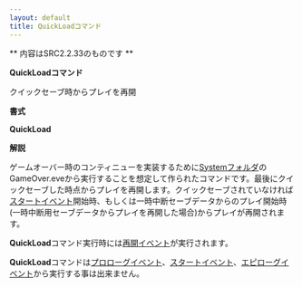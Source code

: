 ```yaml
---
layout: default
title: QuickLoadコマンド
---
```

** 内容はSRC2.2.33のものです **

**QuickLoadコマンド**

クイックセーブ時からプレイを再開

**書式**

**QuickLoad**

**解説**

ゲームオーバー時のコンティニューを実装するために[Systemフォルダ](Systemフォルダ.md)のGameOver.eveから実行することを想定して作られたコマンドです。最後にクイックセーブした時点からプレイを再開します。クイックセーブされていなければ[スタートイベント](スタートイベント.md)開始時、もしくは一時中断セーブデータからのプレイ開始時(一時中断用セーブデータからプレイを再開した場合)からプレイが再開されます。

**QuickLoad**コマンド実行時には[再開イベント](再開イベント.md)が実行されます。

**QuickLoad**コマンドは[プロローグイベント](プロローグイベント.md)、[スタートイベント](スタートイベント.md)、[エピローグイベント](エピローグイベント.md)から実行する事は出来ません。

